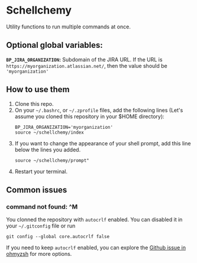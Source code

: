 # Schellchemy

Utility functions to run multiple commands at once. 

## Optional global variables:
**`BP_JIRA_ORGANIZATION`:** Subdomain of the JIRA URL. If the URL is `https://myorganization.atlassian.net/`, then the value should be `'myorganization'`

## How to use them
1. Clone this repo.
2. On your `~/.bashrc`, or `~/.zprofile` files, add the following lines (Let's assume you cloned this repository in your $HOME directory):
    ```
    BP_JIRA_ORGANIZATION='myorganization'
    source ~/schellchemy/index
    ```
3. If you want to change the appearance of your shell prompt, add this line below the lines you added.
    ```
    source ~/schellchemy/prompt"
    ```
3. Restart your terminal.

## Common issues
### command not found: ^M
You clonned the repository with `autocrlf` enabled. You can disabled it in your `~/.gitconfig` file or run
```
git config --global core.autocrlf false
```
If you need to keep `autocrlf` enabled, you can explore the [Github issue in ohmyzsh](https://github.com/ohmyzsh/ohmyzsh/issues/1363) for more options.